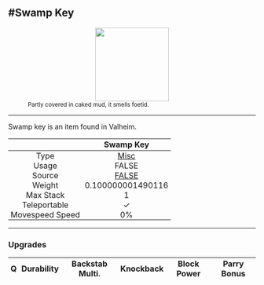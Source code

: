 <meta property="og:title" content="Swamp Key - MoreValheim" /><meta property="og:type" content="website" /><meta property="og:image" content="/assets/swamp_key.png" /><meta property="og:description" content="Swamp Key is an item found in Valheim." /><meta name="theme-color" content="#546D78"><meta name="twitter:card" content="summary_large_image">
#Swamp Key
-------------
<style>img {width:20px;}.tb {width:150px;display: block;margin-left: auto;margin-right: auto;}</style>

<style>.md-typeset table:not([class]) th:not([align]) {min-width:unset!important;}</style>
<style>td{padding:0em 0.3em!important;text-align:center!important;border-left:.05rem solid var(--md-default-fg-color--lightest)}</style>

<style>th{padding:0.1em 0.3em!important;text-align:center!important;font-weight:bold}</style>

<style>pre{text-align:right!important}</style>
<style>table tr td:first-child {border-left: 0;};</style>

<figure><img src="/assets/swamp_key.png" class="tb" /><figcaption><small>Partly covered in caked mud, it smells foetid.</small></figcaption></figure>

-------------

Swamp key is an item found in Valheim.

|        | Swamp Key              |
| ----------- | ------------------------------------ |
| Type | [Misc](../../types/misc)
| Usage | FALSE<br>
| Source | [FALSE](../../items/false)
| Weight | 0.100000001490116 |
| Max Stack | 1 |
| Teleportable | ✓
| Movespeed Speed | 0%


-------------

### Upgrades
| Q | Durability | Backstab Multi. | Knockback | Block Power | Parry Bonus
| - | - | - | - | - | - 
